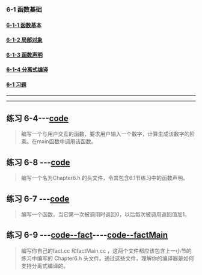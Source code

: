 ### 6-1 函数基础

#### [6-1-1 函数基本](https://github.com/LiuChuang0059/learn_cpp/blob/master/chapter_6/6.1foundation/6.1.1%E5%87%BD%E6%95%B0%E5%9F%BA%E6%9C%AC.md)
#### [6-1-2 局部对象](https://github.com/LiuChuang0059/learn_cpp/blob/master/chapter_6/6.1foundation/6.1.2%E5%B1%80%E9%83%A8%E5%AF%B9%E8%B1%A1.md)
#### [6-1-3 函数声明](https://github.com/LiuChuang0059/learn_cpp/blob/master/chapter_6/6.1foundation/6.1.3%E5%87%BD%E6%95%B0%E5%A3%B0%E6%98%8E.md)
#### [6-1-4 分离式编译](https://github.com/LiuChuang0059/learn_cpp/blob/master/chapter_6/6.1foundation/6.1.4%E5%88%86%E7%A6%BB%E5%BC%8F%E7%BC%96%E8%AF%91.md)
#### [6-1 习题](https://github.com/LiuChuang0059/learn_cpp/blob/master/chapter_6/6.1foundation/6-1%20%E4%B9%A0%E9%A2%98.md)


---------
---------

## 练习 6-4---[code](https://github.com/LiuChuang0059/learn_cpp/blob/master/chapter_6/6.1foundation/function_exercise6-4.cpp)
> 编写一个与用户交互的函数，要求用户输入一个数字，计算生成该数字的阶乘。在main函数中调用该函数。




## 练习 6-8 ---[code](https://github.com/LiuChuang0059/learn_cpp/blob/master/chapter_6/6.1foundation/chapter6.h)
> 编写一个名为Chapter6.h 的头文件，令其包含6.1节练习中的函数声明。



## 练习 6-7 ---[code](https://github.com/LiuChuang0059/learn_cpp/blob/master/chapter_6/6.1foundation/function_exercise6-7.cpp)
> 编写一个函数，当它第一次被调用时返回0，以后每次被调用返回值加1。




## 练习 6-9 ---[code--fact](https://github.com/LiuChuang0059/learn_cpp/blob/master/chapter_6/6.1foundation/fact.cpp)----[code--factMain](https://github.com/LiuChuang0059/learn_cpp/blob/master/chapter_6/6.1foundation/factMain.cpp)
> 编写你自己的fact.cc 和factMain.cc ，这两个文件都应该包含上一小节的练习中编写的 Chapter6.h 头文件。通过这些文件，理解你的编译器是如何支持分离式编译的。
